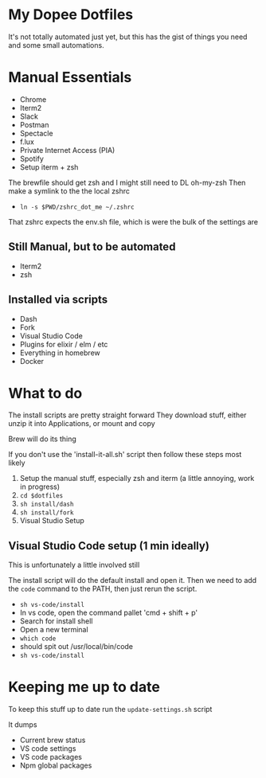 My Dopee Dotfiles
=================


It's not totally automated just yet, but this has the gist of things you need and some small automations.

# Manual Essentials

 * Chrome
 * Iterm2
 * Slack
 * Postman
 * Spectacle
 * f.lux
 * Private Internet Access (PIA)
 * Spotify
 * Setup iterm + zsh

 The brewfile should get zsh and I might still need to DL oh-my-zsh
 Then make a symlink to the the local zshrc
  * `ln -s $PWD/zshrc_dot_me ~/.zshrc`

That zshrc expects the env.sh file, which is were the bulk of the settings are



## Still Manual, but to be automated

 * Iterm2
 * zsh

## Installed via scripts

 * Dash
 * Fork
 * Visual Studio Code
  * Plugins for elixir / elm / etc
 * Everything in homebrew
 * Docker




# What to do

The install scripts are pretty straight forward
They download stuff, either unzip it into Applications, or mount and copy

Brew will do its thing

If you don't use the 'install-it-all.sh' script then follow these steps most likely


1. Setup the manual stuff, especially zsh and iterm (a little annoying, work in progress)
2. `cd $dotfiles`
3. `sh install/dash`
4. `sh install/fork`
6. Visual Studio Setup



## Visual Studio Code setup (1 min ideally)

This is unfortunately a little involved still

The install script will do the default install and open it. Then we need to add the `code` command to the PATH, then just rerun the script.

 * `sh vs-code/install`
 * In vs code, open the command pallet 'cmd + shift + p'
  * Search for install shell
 * Open a new terminal
 * `which code`
  * should spit out /usr/local/bin/code
 * `sh vs-code/install`

# Keeping me up to date

To keep this stuff up to date run the `update-settings.sh` script

It dumps
 * Current brew status
 * VS code settings
 * VS code packages
 * Npm global packages
